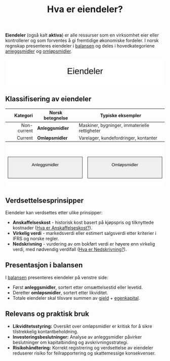 ﻿---
title: "Hva er eiendeler?"
meta_title: "Hva er eiendeler?"
meta_description: '**Eiendeler** (også kalt **aktiva**) er alle ressurser som en virksomhet eier eller kontrollerer og som forventes å gi fremtidige økonomiske fordeler. I nors...'
slug: hva-er-eiendeler
type: blog
layout: pages/single
---

**Eiendeler** (også kalt **aktiva**) er alle ressurser som en virksomhet eier eller kontrollerer og som forventes å gi fremtidige økonomiske fordeler. I norsk regnskap presenteres eiendeler i [balansen](/blogs/regnskap/hva-er-balanse "Hva er Balanse i Regnskap? Oppbygging og Analyse") og deles i hovedkategoriene [anleggsmidler](/blogs/regnskap/hva-er-anleggsmidler "Hva er Anleggsmidler? Komplett Guide til Faste Eiendeler") og [omløpsmidler](/blogs/regnskap/hva-er-omlopsmiddel "Hva er Omløpsmidler? Komplett Guide til Kortsiktige Eiendeler i Regnskap").

![Eiendeler](hva-er-eiendeler-image.svg)

## Klassifisering av eiendeler

| Kategori       | Norsk betegnelse    | Typiske eksempler                             |
|---------------:|---------------------|-----------------------------------------------|
| Non-current    | **Anleggsmidler**   | Maskiner, bygninger, immaterielle rettigheter |
| Current        | **Omløpsmidler**    | Varelager, kundefordringer, kontanter         |

![Klassifisering av eiendeler](klassifisering-eiendeler.svg)

## Verdsettelsesprinsipper

Eiendeler kan verdsettes etter ulike prinsipper:

* **Anskaffelseskost** - historisk kost basert på kjøpspris og tilknyttede kostnader ([Hva er Anskaffelseskost?](/blogs/regnskap/hva-er-anskaffelseskost "Hva er Anskaffelseskost? Beregning, Komponenter og Regnskapsføring")).
* **Virkelig verdi** - markedsverdi eller estimert salgsverdi etter kriterier i IFRS og norske regler.
* **Nedskrivning** - vurdering av om bokført verdi er høyere enn virkelig verdi, med nødvendig verdifall ([Hva er Nedskrivning?](/blogs/regnskap/hva-er-nedskrivning "Hva er Nedskrivning? Prosess og Regnskapsføring")).

## Presentasjon i balansen

I [balansen](/blogs/regnskap/hva-er-balanse "Hva er Balanse i Regnskap? Oppbygging og Analyse") presenteres eiendeler på venstre side:

* Først **anleggsmidler**, sortert etter omsættelsestid eller levetid.
* Deretter **omløpsmidler**, sortert etter likviditet.
* Totale eiendeler skal tilsvare summen av [gjeld](/blogs/regnskap/hva-er-gjeld "Hva er Gjeld? Typer og Regnskapsføring") + [egenkapital](/blogs/regnskap/hva-er-egenkapital "Hva er Egenkapital? Komplett Guide").

## Relevans og praktisk bruk

* **Likviditetsstyring:** Oversikt over omløpsmidler er kritisk for å sikre tilstrekkelig kontantbeholdning.
* **Investeringsbeslutninger:** Analyse av anleggsmidler påvirker beslutninger om kapitalbinding og avskrivningsstrategi.
* **Risikohåndtering:** Korrekt registrering og verdsettelse av eiendeler reduserer risiko for feilrapportering og skattemessige konsekvenser.










